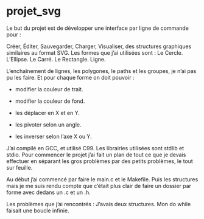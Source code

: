 # projet_svg

Le but du projet est de développer une interface par ligne de commande pour :

Créer, Éditer, Sauvegarder, Charger, Visualiser, des structures graphiques similaires au format SVG.
Les formes que j’ai utilisées sont :
Le Cercle.
L’Ellipse.
Le Carré.
Le Rectangle.
Ligne.

L’enchaînement de lignes, les polygones, le paths et les groupes, je n’ai pas pu les faire.
Et pour chaque forme on doit pouvoir :

- modifier la couleur de trait.

- modifier la couleur de fond.

- les déplacer en X et en Y.

- les pivoter selon un angle.

- les inverser selon l’axe X ou Y.

J’ai compilé en GCC, et utilisé C99.
Les librairies utilisées sont stdlib et stdio.
Pour commencer le projet j’ai fait un plan de tout ce que je devais effectuer en séparant les gros problèmes par des petits problèmes, le tout sur feuille.

Au début j’ai commencé par faire le main.c et le Makefile.
Puis les structures mais je me suis rendu compte que c’était plus clair de faire
un dossier par forme avec dedans un .c et un .h.

Les problèmes que j’ai rencontrés :
J’avais deux structures.
Mon do while faisait une boucle infinie.

